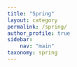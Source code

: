 ```yaml
---
title: "Spring"
layout: category
permalink: /spring/
author_profile: true
sidebar: 
    nav: "main"
taxonomy: spring
---
```

